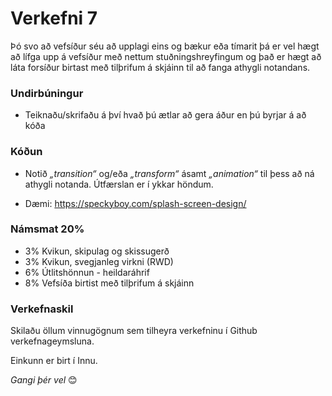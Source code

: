 # Verkefni 7 

Þó svo að vefsíður séu að upplagi eins og bækur eða tímarit þá er vel hægt að lífga upp á vefsíður með nettum stuðningshreyfingum og það er hægt að láta forsíður birtast með tilþrifum á skjáinn til að fanga athygli notandans. 

### Undirbúningur 

* Teiknaðu/skrifaðu á því hvað þú ætlar að gera áður en þú byrjar á að kóða 

### Kóðun

* Notið _„transition“_  og/eða _„transform“_ ásamt _„animation“_  til þess að ná athygli notanda. Útfærslan er í ykkar höndum.  

* Dæmi: https://speckyboy.com/splash-screen-design/

### Námsmat 20%

* 3% 	Kvikun, skipulag og skissugerð 
* 3%  Kvikun, svegjanleg virkni (RWD)
* 6%  Útlitshönnun - heildaráhrif
* 8% 	Vefsíða birtist með tilþrifum á skjáinn

### Verkefnaskil

Skilaðu öllum vinnugögnum sem tilheyra verkefninu í Github verkefnageymsluna.

Einkunn er birt í Innu.

_Gangi þér vel_ 😊



